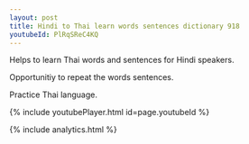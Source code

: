 ```yaml
---
layout: post
title: Hindi to Thai learn words sentences dictionary 918 
youtubeId: PlRqSReC4KQ
---
```

 
 
Helps to learn Thai words and sentences for Hindi speakers.

Opportunitiy to repeat the words sentences. 

Practice Thai language. 
 
{% include youtubePlayer.html id=page.youtubeId %}
 
 
{% include analytics.html %}